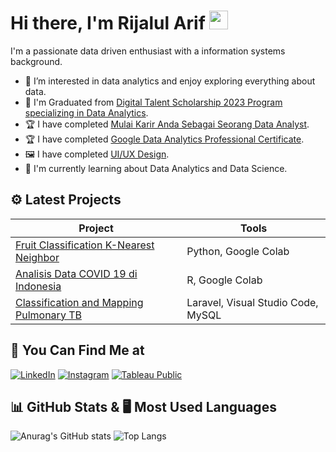 <!-- ### Hi there 👋 -->
#  Hi there, I'm Rijalul Arif <img src="https://github.com/TheDudeThatCode/TheDudeThatCode/blob/master/Assets/Hi.gif" width="30px">

I'm a passionate data driven enthusiast with a information systems background.

- 👀 I’m interested in data analytics and enjoy exploring everything about data.
- 🏅 I'm Graduated from <a href="https://drive.google.com/file/d/16WV8SZqtsJv8P4b5yPnEP0aBZX5pzmC3/view?usp=drive_link" target="blank">Digital Talent Scholarship 2023 Program specializing in Data Analytics</a>.
- 🏆 I have completed <a href="https://drive.google.com/file/d/1WMI-805NIcIqf92mv3TOXX4MTdZAkPWt/view?usp=drive_link" target="blank">Mulai Karir Anda Sebagai Seorang Data Analyst</a>.
- 🏆 I have completed <a href="https://www.coursera.org/account/accomplishments/professional-cert/CHA368J6L3DE" target="blank">Google Data Analytics Professional Certificate</a>.
- 🖼️ I have completed <a href="https://drive.google.com/file/d/18bjrZBM48_k-HlgI3dasRPLsQa_kQXwN/view?usp=sharing" target="blank">UI/UX Design</a>.
- 📑 I'm currently learning about Data Analytics and Data Science.

## ⚙ Latest Projects
| **Project**                         | **Tools** |
|-------------------------------------|-----------|
| <a href="https://github.com/rijalularif/fruit_classification_k-nearest_neighbor" target="blank">Fruit Classification K-Nearest Neighbor | Python, Google Colab |
| <a href="https://github.com/rijalularif/Data-Analitik-Google/blob/main/Course%208/studi_kasus_cyclistic.ipynb" target="blank">Analisis Data COVID 19 di Indonesia | R, Google Colab |
| <a href="https://github.com/rijalularif/web-tbparu" target="blank">Classification and Mapping Pulmonary TB</a> | Laravel, Visual Studio Code, MySQL |

## 🔦 You Can Find Me at
<p>
  <a href="https://www.linkedin.com/in/rijalularif/" target="blank"><img alt="LinkedIn" src="https://img.shields.io/badge/linkedin-%230077B5.svg?&style=for-the-badge&logo=linkedin&logoColor=white" /></a>  
  <a href="https://www.instagram.com/rijalula/" target="blank"><img alt="Instagram" src="https://img.shields.io/badge/instagram-%23E4405F.svg?&style=for-the-badge&logo=instagram&logoColor=white" /></a>  
  <a href="https://public.tableau.com/app/profile/rijalul.arif" target="blank"><img alt="Tableau Public" src="https://img.shields.io/badge/tableau-%23E4405F.svg?&style=for-the-badge&logo=tableau&logoColor=white&color=blue" /></a>  
</p>

## 📊 GitHub Stats & 🖥️ Most Used Languages
<!-- | ## :chart_with_upwards_trend: GitHub Stats | ## :computer: Most Used Languages | -->
<!-- |-------------------------------------|-----------| -->
![Anurag's GitHub stats](https://github-readme-stats.vercel.app/api?username=rijalularif&show_icons=true&theme=radical)  ![Top Langs](https://github-readme-stats.vercel.app/api/top-langs/?username=anuraghazra&layout=compact)

<!--- ## :chart_with_upwards_trend: GitHub Stats
![Anurag's GitHub stats](https://github-readme-stats.vercel.app/api?username=rijalularif&show_icons=true&theme=radical) --->

<!--- ## :computer: Most Used Languages
![Top Langs](https://github-readme-stats.vercel.app/api/top-langs/?username=rijalularif&theme=radical) --->

<!---
rijalularif/rijalularif is a ✨ special ✨ repository because its `README.md` (this file) appears on your GitHub profile.
You can click the Preview link to take a look at your changes.
--->
<!--
**rijalularif/rijalularif** is a ✨ _special_ ✨ repository because its `README.md` (this file) appears on your GitHub profile.

Here are some ideas to get you started:

- 🔭 I’m currently working on ...
- 🌱 I’m currently learning ...
- 👯 I’m looking to collaborate on ...
- 🤔 I’m looking for help with ...
- 💬 Ask me about ...
- 📫 How to reach me: ...
- 😄 Pronouns: ...
- ⚡ Fun fact: ...
-->
